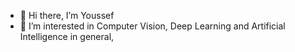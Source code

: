 - 👋 Hi there, I’m Youssef
- 👀 I’m interested in Computer Vision, Deep Learning and Artificial Intelligence in general,



<!---
youssef3173/youssef3173 is a ✨ special ✨ repository because its `README.md` (this file) appears on your GitHub profile.
You can click the Preview link to take a look at your changes.
--->

